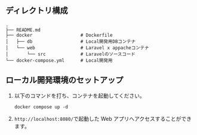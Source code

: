 ## ディレクトリ構成

```shell
.
├── README.md
├── docker                  # Dockerfile
│   ├── db                  # Local開発用DBコンテナ
│   └── web                 # Laravel x appacheコンテナ
│       └── src             # Laravelのソースコード
└── docker-compose.yml      # Local開発用
```

## ローカル開発環境のセットアップ

1. 以下のコマンドを打ち、コンテナを起動してください。

   ```shell
   docker compose up -d
   ```

1. `http://localhost:8080/`で起動した Web アプリへアクセスすることができます。
